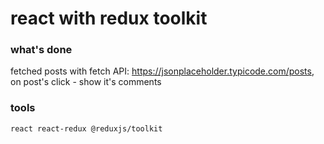 # react with redux toolkit

### what's done

fetched posts with fetch API: https://jsonplaceholder.typicode.com/posts, on post's click - show it's comments

### tools

`react react-redux @reduxjs/toolkit`
